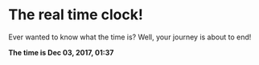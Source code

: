 # The real time clock!

Ever wanted to know what the time is? Well, your journey is about to end!

**The time is Dec 03, 2017, 01:37**